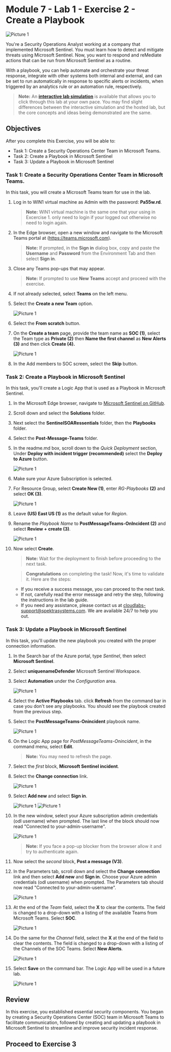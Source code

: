# Module 7 - Lab 1 - Exercise 2 - Create a Playbook

   ![Picture 1](../Media/sc2.png)

You're a Security Operations Analyst working at a company that implemented Microsoft Sentinel. You must learn how to detect and mitigate threats using Microsoft Sentinel. Now, you want to respond and reMediate actions that can be run from Microsoft Sentinel as a routine.

With a playbook, you can help automate and orchestrate your threat response, integrate with other systems both internal and external, and can be set to run automatically in response to specific alerts or incidents, when triggered by an analytics rule or an automation rule, respectively. 

>**Note:** An **[interactive lab simulation](https://mslabs.cloudguides.com/guides/SC-200%20Lab%20Simulation%20-%20Create%20a%20playbook)** is available that allows you to click through this lab at your own pace. You may find slight differences between the interactive simulation and the hosted lab, but the core concepts and ideas being demonstrated are the same.

## Objectives

After you complete this Exercise, you will be able to:

-   Task 1: Create a Security Operations Center Team in Microsoft Teams.
-   Task 2: Create a Playbook in Microsoft Sentinel
-   Task 3: Update a Playbook in Microsoft Sentinel

### Task 1: Create a Security Operations Center Team in Microsoft Teams.

In this task, you will create a Microsoft Teams team for use in the lab.

1. Log in to WIN1 virtual machine as Admin with the password: **Pa55w.rd**.

   >**Note:** WIN1 virtual machine is the same one that your using in Excercise 1. only need to login if your logged out otherwise no need to login again.
   
1. In the Edge browser, open a new window and navigate to the Microsoft Teams portal at (https://teams.microsoft.com).

   >**Note:** If prompted, in the **Sign in** dialog box, copy and paste the **Username** and **Password** from the Environment Tab and then select **Sign in**.

1. Close any Teams pop-ups that may appear.

    >**Note:** If prompted to use **New Teams** accept and proceed with the exercise.

1. If not already selected, select **Teams** on the left menu.

1. Select the **Create a new Team** option.

   ![Picture 1](../Media/xl1.png)

1. Select the **From scratch** button.

1. On the **Create a team** page, provide the team name as **SOC (1)**, select the Team type as **Private (2)** then **Name the first channel** as  **New Alerts (3)** and then click **Create (4).**

    ![Picture 1](../Media/sc-200-27.png)

1. In the Add members to SOC screen, select the **Skip** button. 

### Task 2: Create a Playbook in Microsoft Sentinel

In this task, you'll create a Logic App that is used as a Playbook in Microsoft Sentinel.

1. In the Microsoft Edge browser, navigate to [Microsoft Sentinel on GitHub](https://github.com/Azure/Azure-Sentinel).

1. Scroll down and select the **Solutions** folder.

1. Next select the **SentinelSOARessentials** folder, then the **Playbooks** folder.

1. Select the **Post-Message-Teams** folder.

1. In the readme.md box, scroll down to the *Quick Deployment* section, Under **Deploy with incident trigger (recommended)**  select the **Deploy to Azure** button.  

   ![Picture 1](../Media/xox.png)

1. Make sure your Azure Subscription is selected.

1. For Resource Group, select **Create New (1)**, enter *RG-Playbooks* **(2)** and select **OK (3)**.

    ![Picture 1](../Media/sc-200-28.png)

1. Leave **(US) East US (1)** as the default value for *Region*.

1. Rename the *Playbook Name* to **PostMessageTeams-OnIncident (2)** and select **Review + create (3)**.

    ![Picture 1](../Media/sc-200-94.png)

1. Now select **Create**. 

    >**Note:** Wait for the deployment to finish before proceeding to the next task.

   > **Congratulations** on completing the task! Now, it's time to validate it. Here are the steps:
   - If you receive a success message, you can proceed to the next task.
   - If not, carefully read the error message and retry the step, following the instructions in the lab guide.
   - If you need any assistance, please contact us at cloudlabs-support@spektrasystems.com. We are available 24/7 to help you out.
 
   <validation step="e223dcc1-aab5-40f3-98a3-dc78a47e2e34" />


### Task 3: Update a Playbook in Microsoft Sentinel

In this task, you'll update the new playbook you created with the proper connection information.

1. In the Search bar of the Azure portal, type *Sentinel*, then select **Microsoft Sentinel**.

1. Select **uniquenameDefender** Microsoft Sentinel Workspace.

1. Select **Automation** under the *Configuration* area.

    ![Picture 1](../Media/sc-200-30.png)

1. Select the **Active Playbooks** tab. click **Refresh** from the command bar in case you don't see any playbooks. You should see the playbook created from the previous step.

1. Select the **PostMessageTeams-Onincident** playbook name.

   ![Picture 1](../Media/xox1.png)

1. On the Logic App page for *PostMessageTeams-Onincident*, in the command menu, select **Edit**.

    >**Note:** You may need to refresh the page.

1. Select the *first* block, **Microsoft Sentinel incident**.

1. Select the **Change connection** link.

   ![Picture 1](../Media/xox2.png)

1. Select **Add new** and select **Sign in**.
   
    ![Picture 1](../Media/sc-200-31.png)
    ![Picture 1](../Media/sc-200-32.png)

1. In the new window, select your Azure subscription admin credentials (odl username) when prompted. The last line of the block should now read "Connected to your-admin-username".

    ![Picture 1](../Media/sc-200-33.png)

   >**Note:** If you face a pop-up blocker from the browser allow it and try to authenticate again.

1. Now select the *second* block, **Post a message (V3)**.

1. In the Parameters tab, scroll down and select the **Change connection** link and then select **Add new** and **Sign in**. Choose your Azure admin credentials (odl username) when prompted. The Parameters tab should now read "Connected to your-admin-username".

    ![Picture 1](../Media/sc-200-34.png)

1. At the end of the *Team* field, select the **X** to clear the contents. The field is changed to a drop-down with a listing of the available Teams from Microsoft Teams. Select **SOC**.

   ![Picture 1](../Media/xox3.png)

1. Do the same for the *Channel* field, select the **X** at the end of the field to clear the contents. The field is changed to a drop-down with a listing of the Channels of the SOC Teams. Select **New Alerts**.

   ![Picture 1](../Media/xox4.png)

1. Select **Save** on the command bar. The Logic App will be used in a future lab.

   ![Picture 1](../Media/sc-200-35.png)


## Review

 In this exercise, you established essential security components. You began by creating a Security Operations Center (SOC) team in Microsoft Teams to facilitate communication, followed by creating and updating a playbook in Microsoft Sentinel to streamline and improve security incident response.

## Proceed to Exercise 3
